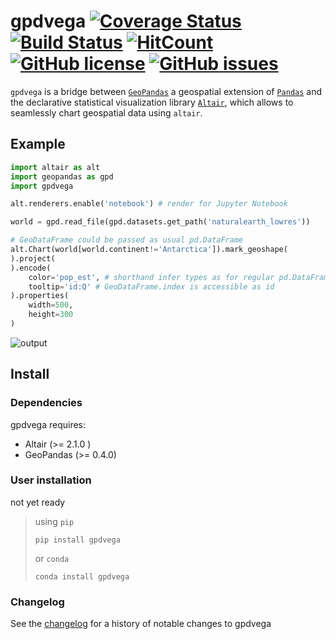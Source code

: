 # gpdvega [![Coverage Status](https://coveralls.io/repos/github/iliatimofeev/gpdvega/badge.svg?branch=master)](https://coveralls.io/github/iliatimofeev/gpdvega?branch=master) [![Build Status](https://travis-ci.com/iliatimofeev/gpdvega.svg?branch=master)](https://travis-ci.com/iliatimofeev/gpdvega) [![HitCount](http://hits.dwyl.io/iliatimofeev/gpdvega.svg)](http://hits.dwyl.io/iliatimofeev/gpdvega) [![GitHub license](https://img.shields.io/github/license/iliatimofeev/gpdvega.svg)](https://github.com/iliatimofeev/gpdvega/blob/master/LICENSE) [![GitHub issues](https://img.shields.io/github/issues/iliatimofeev/gpdvega.svg)](https://github.com/iliatimofeev/gpdvega/issues)

`gpdvega` is a bridge between [`GeoPandas`](http://geopandas.org/) a geospatial extension of [`Pandas`](https://pandas.pydata.org/) and the declarative statistical visualization library [`Altair`](https://altair-viz.github.io/), which allows to seamlessly chart geospatial data using `altair`.

## Example

~~~python
import altair as alt
import geopandas as gpd
import gpdvega

alt.renderers.enable('notebook') # render for Jupyter Notebook

world = gpd.read_file(gpd.datasets.get_path('naturalearth_lowres'))

# GeoDataFrame could be passed as usual pd.DataFrame
alt.Chart(world[world.continent!='Antarctica']).mark_geoshape(
).project(
).encode(
    color='pop_est', # shorthand infer types as for regular pd.DataFrame
    tooltip='id:Q' # GeoDataFrame.index is accessible as id
).properties(
    width=500,
    height=300
)
~~~

![output](docs\_static\word_pop_est.png)

## Install

### Dependencies

gpdvega requires:

- Altair (>= 2.1.0 )
- GeoPandas (>= 0.4.0)

### User installation

not yet ready

> using `pip`
>
>     pip install gpdvega
>
> or `conda`
>
>     conda install gpdvega

### Changelog

See the [changelog](<https://iliatimofeev.github.io/gpdvega/whats_new.html>)
for a history of notable changes to gpdvega
